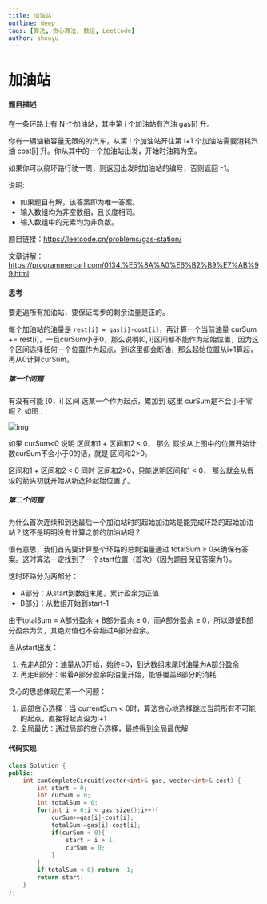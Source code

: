 ```yaml
---
title: 加油站
outline: deep
tags: [算法, 贪心算法, 数组, Leetcode]
author: shouyu
---
```


# 加油站

#### 题目描述

在一条环路上有 N 个加油站，其中第 i 个加油站有汽油 gas[i] 升。

你有一辆油箱容量无限的的汽车，从第 i 个加油站开往第 i+1 个加油站需要消耗汽油 cost[i] 升。你从其中的一个加油站出发，开始时油箱为空。

如果你可以绕环路行驶一周，则返回出发时加油站的编号，否则返回 -1。

说明:

- 如果题目有解，该答案即为唯一答案。
- 输入数组均为非空数组，且长度相同。
- 输入数组中的元素均为非负数。

题目链接：https://leetcode.cn/problems/gas-station/

文章讲解：https://programmercarl.com/0134.%E5%8A%A0%E6%B2%B9%E7%AB%99.html

#### 思考

要走遍所有加油站，要保证每步的剩余油量是正的。

每个加油站的油量是 `rest[i] = gas[i]-cost[i]`，再计算一个当前油量 curSum += rest[i]，一旦curSum小于0，那么说明[0, i]区间都不能作为起始位置，因为这个区间选择任何一个位置作为起点，到i这里都会断油，那么起始位置从i+1算起，再从0计算curSum。

##### 第一个问题

有没有可能 [0，i] 区间 选某一个作为起点，累加到 i这里 curSum是不会小于零呢？ 如图：

![img](https://images-xxueyu.oss-cn-shanghai.aliyuncs.com/20230117170703.png)

如果 curSum<0 说明 区间和1 + 区间和2 < 0， 那么 假设从上图中的位置开始计数curSum不会小于0的话，就是 区间和2>0。

区间和1 + 区间和2 < 0 同时 区间和2>0，只能说明区间和1 < 0， 那么就会从假设的箭头初就开始从新选择起始位置了。

##### 第二个问题

为什么首次连续和到达最后一个加油站时的起始加油站是能完成环路的起始加油站？这不是明明没有计算之前的加油站吗？

很有意思，我们首先要计算整个环路的总剩油量通过 totalSum ≥ 0来确保有答案。这时算法一定找到了一个start位置（首次）（因为题目保证答案为1）。

这时环路分为两部分：

- A部分：从start到数组末尾，累计盈余为正值
- B部分：从数组开始到start-1

由于totalSum = A部分盈余 + B部分盈余 ≥ 0，而A部分盈余 ≥ 0，所以即使B部分盈余为负，其绝对值也不会超过A部分盈余。

当从start出发：

1. 先走A部分：油量从0开始，始终≥0，到达数组末尾时油量为A部分盈余
2. 再走B部分：带着A部分盈余的油量开始，能够覆盖B部分的消耗

贪心的思想体现在第一个问题：

1. 局部贪心选择：当 currentSum < 0时，算法贪心地选择跳过当前所有不可能的起点，直接将起点设为i+1
2. 全局最优：通过局部的贪心选择，最终得到全局最优解

#### 代码实现

```C++
class Solution {
public:
    int canCompleteCircuit(vector<int>& gas, vector<int>& cost) {
        int start = 0;
        int curSum = 0;
        int totalSum = 0;
        for(int i = 0;i < gas.size();i++){
            curSum+=gas[i]-cost[i];
            totalSum+=gas[i]-cost[i];
            if(curSum < 0){
                start = i + 1;
                curSum = 0;
            }
        }
        if(totalSum < 0) return -1;
        return start;
    }
};
```

